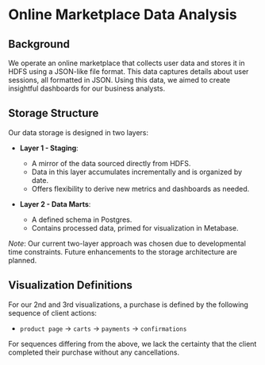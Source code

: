 # Online Marketplace Data Analysis

## Background
We operate an online marketplace that collects user data and stores it in HDFS using a JSON-like file format. This data captures details about user sessions, all formatted in JSON. Using this data, we aimed to create insightful dashboards for our business analysts.

## Storage Structure
Our data storage is designed in two layers:

- **Layer 1 - Staging**: 
  - A mirror of the data sourced directly from HDFS.
  - Data in this layer accumulates incrementally and is organized by date.
  - Offers flexibility to derive new metrics and dashboards as needed.

- **Layer 2 - Data Marts**:
  - A defined schema in Postgres.
  - Contains processed data, primed for visualization in Metabase.
  
_Note_: Our current two-layer approach was chosen due to developmental time constraints. Future enhancements to the storage architecture are planned.

## Visualization Definitions
For our 2nd and 3rd visualizations, a purchase is defined by the following sequence of client actions:

- `product page` -> `carts` -> `payments` -> `confirmations`

For sequences differing from the above, we lack the certainty that the client completed their purchase without any cancellations.
